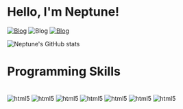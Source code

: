 # Hello, I'm Neptune!

[![Blog](https://img.shields.io/badge/YouTube-FF0000?style=for-the-badge&logo=youtube&logoColor=white)](https://www.youtube.com/@_N3ptune_)
![Blog](https://img.shields.io/badge/GitHub-100000?style=for-the-badge&logo=github&logoColor=white)
[![Blog](https://img.shields.io/badge/YouTube-FF0000?style=for-the-badge&logo=youtube&logoColor=white)](https://www.youtube.com/@_N3ptune_)
 
 ![Neptune's GitHub stats](https://github-readme-stats.vercel.app/api?username=neptuneforever&show_icons=true&theme=dracula)

 # Programming Skills

 <div style='display: inline_block'><br/>
    <img align='center' alt='html5' src='https://img.shields.io/badge/Python-14354C?style=for-the-badge&logo=python&logoColor=white'/>
    <img align='center' alt='html5' src='https://img.shields.io/badge/HTML-239120?style=for-the-badge&logo=html5&logoColor=white'/>
    <img align='center' alt='html5' src='https://img.shields.io/badge/CSS-239120?&style=for-the-badge&logo=css3&logoColor=white'/>
    <img align='center' alt='html5' src='https://img.shields.io/badge/JavaScript-323330?style=for-the-badge&logo=javascript&logoColor=F7DF1E'/>
    <img align='center' alt='html5' src='https://img.shields.io/badge/PHP-777BB4?style=for-the-badge&logo=php&logoColor=white'/>
    <img align='center' alt='html5' src='https://img.shields.io/badge/Lua-2C2D72?style=for-the-badge&logo=lua&logoColor=white'/>
    <img align='center' alt='html5' src='https://img.shields.io/badge/Flask-000000?style=for-the-badge&logo=flask&logoColor=white'/>
 </div>
 
